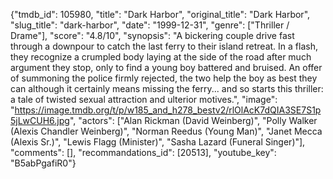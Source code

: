 {"tmdb_id": 105980, "title": "Dark Harbor", "original_title": "Dark Harbor", "slug_title": "dark-harbor", "date": "1999-12-31", "genre": ["Thriller / Drame"], "score": "4.8/10", "synopsis": "A bickering couple drive fast through a downpour to catch the last ferry to their island retreat. In a flash, they recognize a crumpled body laying at the side of the road after much argument they stop, only to find a young boy battered and bruised. An offer of summoning the police firmly rejected, the two help the boy as best they can although it certainly means missing the ferry... and so starts this thriller: a tale of twisted sexual attraction and ulterior motives.", "image": "https://image.tmdb.org/t/p/w185_and_h278_bestv2/rlOlAcK7dQIA3SE7S1p5jLwCUH6.jpg", "actors": ["Alan Rickman (David Weinberg)", "Polly Walker (Alexis Chandler Weinberg)", "Norman Reedus (Young Man)", "Janet Mecca (Alexis Sr.)", "Lewis Flagg (Minister)", "Sasha Lazard (Funeral Singer)"], "comments": [], "recommandations_id": [20513], "youtube_key": "B5abPgafiR0"}